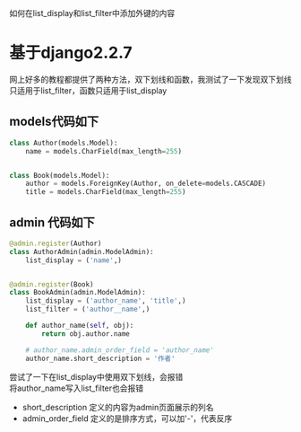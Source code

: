 如何在list_display和list_filter中添加外键的内容  
# 基于django2.2.7
<!-- more -->
网上好多的教程都提供了两种方法，双下划线和函数，我测试了一下发现双下划线只适用于list_filter，函数只适用于list_display  
## models代码如下
```python
class Author(models.Model):
    name = models.CharField(max_length=255)


class Book(models.Model):
    author = models.ForeignKey(Author, on_delete=models.CASCADE)
    title = models.CharField(max_length=255)
```
## admin 代码如下
```python
@admin.register(Author)
class AuthorAdmin(admin.ModelAdmin):
    list_display = ('name',)


@admin.register(Book)
class BookAdmin(admin.ModelAdmin):
    list_display = ('author_name', 'title',)
    list_filter = ('author__name',)

    def author_name(self, obj):
        return obj.author.name

    # author_name.admin_order_field = 'author_name'
    author_name.short_description = '作者'
```
尝试了一下在list_display中使用双下划线，会报错  
将author_name写入list_filter也会报错

* short_description 定义的内容为admin页面展示的列名
* admin_order_field 定义的是排序方式，可以加'-'，代表反序